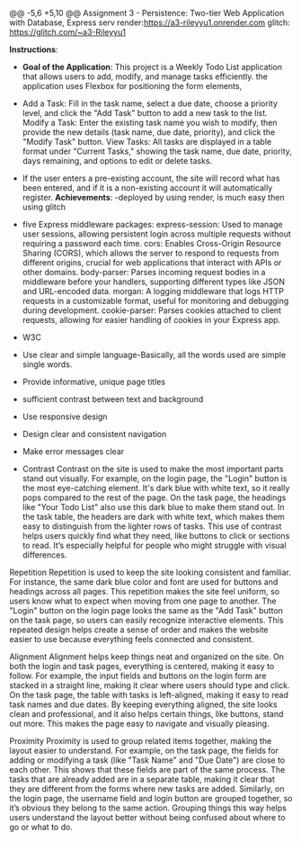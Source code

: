 @@ -5,6 +5,10 @@ Assignment 3 - Persistence: Two-tier Web Application with Database, Express serv
render:https://a3-rileyyu1.onrender.com
glitch: https://glitch.com/~a3-Rileyyu1

**Instructions**:
- **Goal of the Application**: This project is a Weekly Todo List application that allows users to add, modify, and manage tasks efficiently. the application uses Flexbox for positioning the form elements,

- Add a Task: Fill in the task name, select a due date, choose a priority level, and click the "Add Task" button to add a new task to the list. Modify a Task: Enter the existing task name you wish to modify, then provide the new details (task name, due date, priority), and click the "Modify Task" button. View Tasks: All tasks are displayed in a table format under "Current Tasks," showing the task name, due date, priority, days remaining, and options to edit or delete tasks.
- If the user enters a pre-existing account, the site will record what has been entered, and if it is a non-existing account it will automatically register.
**Achievements**:
-deployed by using render, is much easy then using glitch 
- five Express middleware packages:
express-session: Used to manage user sessions, allowing persistent login across multiple requests without requiring a password each time.
cors: Enables Cross-Origin Resource Sharing (CORS), which allows the server to respond to requests from different origins, crucial for web applications that interact with APIs or other domains.
body-parser: Parses incoming request bodies in a middleware before your handlers, supporting different types like JSON and URL-encoded data.
morgan: A logging middleware that logs HTTP requests in a customizable format, useful for monitoring and debugging during development.
cookie-parser: Parses cookies attached to client requests, allowing for easier handling of cookies in your Express app.

- W3C
- Use clear and simple language-Basically, all the words used are simple single words.
- Provide informative, unique page titles
- sufficient contrast between text and background
- Use responsive design
- Design clear and consistent navigation
- Make error messages clear



- Contrast
  Contrast on the site is used to make the most important parts stand out visually. For example, on the login page, the "Login" button is the most eye-catching element. It's dark blue with white text, so it really pops compared to the rest of the page. On the task page, the headings like "Your Todo List" also use this dark blue to make them stand out. In the task table, the headers are dark with white text, which makes them easy to distinguish from the lighter rows of tasks. This use of contrast helps users quickly find what they need, like buttons to click or sections to read. It’s especially helpful for people who might struggle with visual differences.

Repetition
Repetition is used to keep the site looking consistent and familiar. For instance, the same dark blue color and font are used for buttons and headings across all pages. This repetition makes the site feel uniform, so users know what to expect when moving from one page to another. The "Login" button on the login page looks the same as the "Add Task" button on the task page, so users can easily recognize interactive elements. This repeated design helps create a sense of order and makes the website easier to use because everything feels connected and consistent.

Alignment
Alignment helps keep things neat and organized on the site. On both the login and task pages, everything is centered, making it easy to follow. For example, the input fields and buttons on the login form are stacked in a straight line, making it clear where users should type and click. On the task page, the table with tasks is left-aligned, making it easy to read task names and due dates. By keeping everything aligned, the site looks clean and professional, and it also helps certain things, like buttons, stand out more. This makes the page easy to navigate and visually pleasing.

Proximity
Proximity is used to group related items together, making the layout easier to understand. For example, on the task page, the fields for adding or modifying a task (like "Task Name" and "Due Date") are close to each other. This shows that these fields are part of the same process. The tasks that are already added are in a separate table, making it clear that they are different from the forms where new tasks are added. Similarly, on the login page, the username field and login button are grouped together, so it’s obvious they belong to the same action. Grouping things this way helps users understand the layout better without being confused about where to go or what to do.




